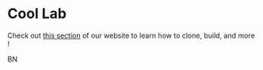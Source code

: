 # Cool Lab

Check out [this section](https://coollibs.github.io/home/docs/tutorials/building) of our website to learn how to clone, build, and more !

BN
